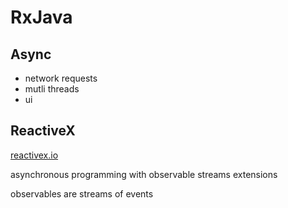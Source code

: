 # RxJava 

## Async

- network requests
- mutli threads
- ui 

## ReactiveX

[reactivex.io](reactivex.io)

asynchronous programming with observable streams extensions

observables are streams of events 

